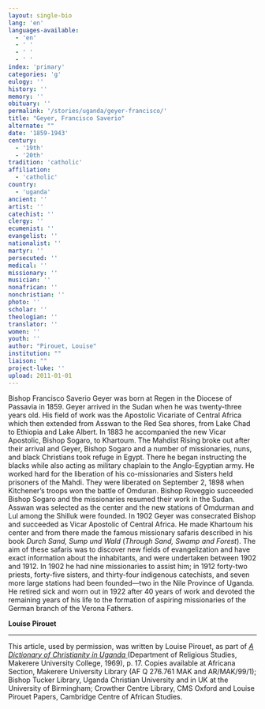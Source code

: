 ```yaml
---
layout: single-bio
lang: 'en'
languages-available:
  - 'en'
  - ' '
  - ' '
  - ' '
index: 'primary'
categories: 'g'
eulogy: ''
history: ''
memory: ''
obituary: ''
permalink: '/stories/uganda/geyer-francisco/'
title: "Geyer, Francisco Saverio"
alternate: ""
date: '1859-1943'
century:
  - '19th'
  - '20th'
tradition: 'catholic'
affiliation:
  - 'catholic'
country:
  - 'uganda'
ancient: ''
artist: ''
catechist: ''
clergy: ''
ecumenist: ''
evangelist: ''
nationalist: ''
martyr: ''
persecuted: ''
medical: ''
missionary: ''
musician: ''
nonafrican: ''
nonchristian: ''
photo: ''
scholar: ''
theologian: ''
translator: ''
women: ''
youth: ''
author: "Pirouet, Louise"
institution: ""
liaison: ""
project-luke: ''
upload: 2011-01-01
---
```




Bishop Francisco Saverio Geyer was born at Regen in the  Diocese of Passavia in 1859. Geyer arrived in the Sudan when he was  twenty-three years old. His field of work was the Apostolic Vicariate of  Central Africa which then extended from Asswan to the Red Sea shores, from Lake  Chad to Ethiopia and Lake Albert. In 1883 he accompanied the new Vicar  Apostolic, Bishop Sogaro, to Khartoum. The Mahdist Rising broke out after their  arrival and Geyer, Bishop Sogaro and a number of missionaries, nuns, and black Christians took  refuge in Egypt. There he began instructing the blacks while also acting as military chaplain to  the Anglo-Egyptian army. He worked hard for the liberation of his  co-missionaries and Sisters held prisoners of the Mahdi. They were liberated on  September 2, 1898 when Kitchener&rsquo;s troops won the battle of Omduran. Bishop Roveggio  succeeded Bishop Sogaro and the missionaries resumed their work in the Sudan.  Asswan was selected as the center and the new stations of Omdurman and Lul  among the Shilluk were founded. In 1902 Geyer was consecrated Bishop and  succeeded as Vicar Apostolic of Central Africa. He made Khartoum his center and  from there made the famous missionary safaris described in his book *Durch Sand, Sump und Wald* (*Through Sand, Swamp and Forest*). The aim  of these safaris was to discover new fields of evangelization and have exact  information about the inhabitants, and were undertaken between 1902 and 1912.  In 1902 he had nine missionaries to assist him; in 1912 forty-two priests,  forty-five sisters, and thirty-four indigenous catechists, and seven more large  stations had been founded—two in the Nile Province of Uganda. He retired sick  and worn out in 1922 after 40 years of work and devoted the remaining years of  his life to the formation of aspiring missionaries of the German branch of the  Verona Fathers.

**Louise Pirouet**

---

This article, used by permission, was written by Louise Pirouet, as part of *[A Dictionary of Christianity in Uganda ](../pirouet-foreword/)*(Department of Religious Studies, Makerere University College, 1969), p. 17. Copies available at Africana Section, Makerere University Library (AF Q 276.761 MAK and AR/MAK/99/1); Bishop Tucker Library, Uganda Christian University and in UK at the University of Birmingham; Crowther Centre Library, CMS Oxford and Louise Pirouet Papers, Cambridge Centre of African Studies.